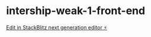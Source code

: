 # intership-weak-1-front-end

[Edit in StackBlitz next generation editor ⚡️](https://stackblitz.com/~/github.com/govindtilwani07/intership-weak-1-front-end)